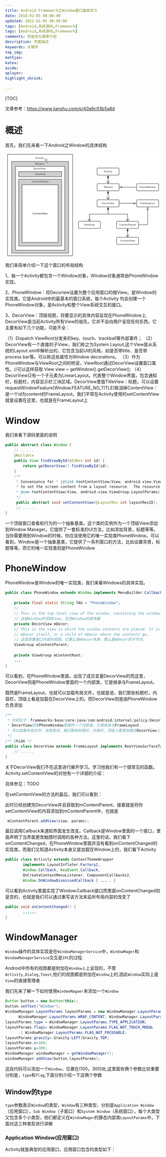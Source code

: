 ```yaml
---
title: Android Framework之Window窗口基础学习
date: 2018-01-05 00:00:00
updated: 2022-01-05 00:00:00
tags: [Android,系统源码,Framework]
tags: [Android,系统源码,Framework]
comments: 性能优化框架介绍
description: 页面描述
keywords: 关键字
top_img:
mathjax:
katex:
aside:
aplayer:
highlight_shrink:

---
```


[TOC]

文章参考：https://www.jianshu.com/p/40a9c93b5a8d

# 概述


首先，我们先来看一下Android之Window的具体结构

<img src="images/image-20220306141603523.png" alt="image-20220306141603523" style="zoom:50%;" />

我们来简单介绍一下这个窗口的布局结构

1、每一个Activity都包含一个Window对象，Window对象通常由PhoneWindow实现。

2、PhoneWindow：将Decoriew设置为整个应用窗口的根View。是Window的实现类。它是Android中的最基本的窗口系统，每个Activity 均会创建一个PhoneWindow对象，是Activity和整个View系统交互的接口。

3、DecorView：顶层视图，将要显示的具体内容呈现在PhoneWindow上. DecorView是当前Activity所有View的祖先，它并不会向用户呈现任何东西，它主要有如下几个功能，可能不全：

（1）Dispatch ViewRoot分发来的key、touch、trackball等外部事件；
		（2）DecorView有一个直接的子View，我们称之为System Layout,这个View是从系统的Layout.xml中解析出的，它包含当前UI的风格，如是否带title、是否带process bar等。可以称这些属性为Window decorations。
		（3）作为PhoneWindow与ViewRoot之间的桥梁，ViewRoot通过DecorView设置窗口属性。//可以这样获取 View view = getWindow().getDecorView();
		（4）DecorView只有一个子元素为LinearLayout。代表整个Window界面，包含通知栏，标题栏，内容显示栏三块区域。DecorView里面TitleView：标题，可以设置requestWindowFeature(Window.FEATURE_NO_TITLE)取消掉ContentView：是一个id为content的FrameLayout。我们平常在Activity使用的setContentView就是设置在这里，也就是在FrameLayout上

# Window

我们来看下源码里面的说明

```java
public abstract class Window {
    // ......
    @Nullable
    public View findViewById(@IdRes int id) {
        return getDecorView().findViewById(id);
    }
    /**
     * Convenience for * {@link #setContentView(View, android.view.ViewGroup.LayoutParams)}
     * to set the screen content from a layout resource.  The resource will be * inflated, adding all top-level views to the screen. * * @param layoutResID Resource ID to be inflated.
     * @see #setContentView(View, android.view.ViewGroup.LayoutParams)
     */
     public abstract void setContentView(@LayoutRes int layoutResID);
     // ......
}
```

一个顶级窗口查看和行为的一个抽象基类。这个类的实例作为一个顶级View添加到Window Manager。它提供了一套标准的UI方法，比如添加背景，标题等等。当你需要用到Window的时候，你应该使用它的唯一实现类PhoneWindow。可以看到，Window是一个抽象基类，它提供了一系列窗口的方法，比如设置背景，标题等等，而它的唯一实现类则是PhoneWindow

# PhoneWindow

PhoneWindow是Window的唯一实现类，我们来看Windows的具体实现。

```java
public class PhoneWindow extends Window implements MenuBuilder.Callback {

    private final static String TAG = "PhoneWindow";
    // ...
    // This is the top-level view of the window, containing the window decor.
    // 这是Window的顶层View。包含Window的装饰器
    private DecorView mDecor;
    // This is the view in which the window contents are placed. It is either
    // mDecor itself, or a child of mDecor where the contents go.
    // 这是放置窗口内容的视图。它要么是mDecor本身，要么是mDecor的子节点。
    ViewGroup mContentParent;

    private ViewGroup mContentRoot;
    ...
}
```

可以看到，在PhoneWindow里面，出现了成员变量DecorView的而这里，DecorView则是PhoneWindow里面的一个内部类，它是继承与FrameLayout。

既然是FrameLayout，也就可以加载布局文件，也就是说，我们那些标题栏，内容栏，顶级上看是加载在DecorView上的。而DecorView则是由PhoneWindow负责添加

```java
/**
 * 代码位于：frameworks/base/core/java/com/android/internal/policy/DecorView.java
 * DecorView则是PhoneWindow里面的一个内部类，它是继承与FrameLayout.
 * 可以加载布局文件，也就是说，我们那些标题栏，内容栏，顶级上看是加载在DecorView上的。而DecorView则是由PhoneWindow负责添加
 */
/** @hide */
public class DecorView extends FrameLayout implements RootViewSurfaceTaker, WindowCallbacks {
	// ......
}
```

关于DecorView我们不在这里进行展开学习。学习他我们有一个很常见的函数。Activity.setContentView的对他有一个详细的介绍：

具体参见：TODO



在setContentView的方法的最后，我们可以看到：

此时已经创建完DecorView并且获取到mContentParent，接着就是将你setContentView的内容添加到mContentParent中，也就是

```java
 mContentParent.addView(view, params);
```

最后调用Callback来通知界面发生改变。Callback是Window里面的一个接口，里面声明了当界面更改触摸时调用的各种方法。这里的话，我们看下onContentChanged，在PhoneWindow里面并没有看到onContentChanged的实现类，而我们又知道Activity本身又是加载在Window上的，我们看下Activity

```java
public class Activity extends ContextThemeWrapper
        implements LayoutInflater.Factory2,
        Window.Callback, KeyEvent.Callback,
        OnCreateContextMenuListener, ComponentCallbacks2,
        Window.OnWindowDismissedCallback { ..... }
```

可以看到Activity里面实现了Window.Callback接口而里面onContentChanged则是空的，也就是我们可以通过重写该方法来监听布局内容的改变了

```java
public void onContentChanged() {
		......
}
```



# WindowManager

`Window`操作的具体实现是在`WindowManagerService`中，`WindowMager`和`WindowManagerService`交互是`IPC`的过程.

Android中所有的视图都是附加在`Window上`上呈现的，不管`Activity,Dialog,Toast`,他们的视图都是附加在`Window`上的,因此`Window`实际上是`View`的直接管理者

我们先来了解一下如何使用`WindwoMagaer`来添加一个`Window`

```java
Button button = new Button(this);
button.setText("Window");
WindowManager.LayoutParams layoutParams = new WindowManager.LayoutParams(
      WindowManager.LayoutParams.WRAP_CONTENT, WindowManager.LayoutParams.WRAP_CONTENT, 0, 0, PixelFormat.TRANSPARENT);
layoutParams.type = WindowManager.LayoutParams.TYPE_APPLICATION;
layoutParams.flags= WindowManager.LayoutParams.FLAG_NOT_TOUCH_MODAL
       | WindowManager.LayoutParams.FLAG_NOT_FOCUSABLE;
layoutParams.gravity= Gravity.LEFT|Gravity.TOP;
layoutParams.x=100;
layoutParams.y=300;
WindowManager windowManager = getWindowManager();
windowManager.addView(button,layoutParams);
```

这段代码可以添加一个`Window`，位置在(100，300)处,这里面有俩个参数比较重要分别是，`type`和`flag`,下面分别介绍一下这俩个参数

## Window的type

`type`参数表示`Window`的类型，`Window`有三种类型，分别是`Application Window`（应用窗口），`Sub Window`（子窗口）和`System Window`（系统窗口），每个大类型又包含多个小类型，他们都定义在`WindowMager`的静态内部类`LayoutParams`中，下面对这三种类型进行讲解

### **Application Window(应用窗口)**

Activity就是典型的应用窗口，应用窗口包含的类型如下：





